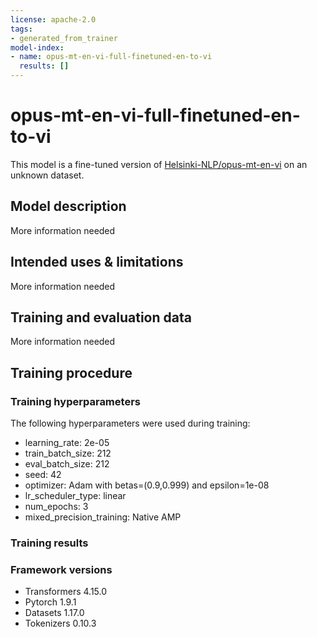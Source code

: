```yaml
---
license: apache-2.0
tags:
- generated_from_trainer
model-index:
- name: opus-mt-en-vi-full-finetuned-en-to-vi
  results: []
---
```


<!-- This model card has been generated automatically according to the information the Trainer had access to. You
should probably proofread and complete it, then remove this comment. -->

# opus-mt-en-vi-full-finetuned-en-to-vi

This model is a fine-tuned version of [Helsinki-NLP/opus-mt-en-vi](https://huggingface.co/Helsinki-NLP/opus-mt-en-vi) on an unknown dataset.

## Model description

More information needed

## Intended uses & limitations

More information needed

## Training and evaluation data

More information needed

## Training procedure

### Training hyperparameters

The following hyperparameters were used during training:
- learning_rate: 2e-05
- train_batch_size: 212
- eval_batch_size: 212
- seed: 42
- optimizer: Adam with betas=(0.9,0.999) and epsilon=1e-08
- lr_scheduler_type: linear
- num_epochs: 3
- mixed_precision_training: Native AMP

### Training results



### Framework versions

- Transformers 4.15.0
- Pytorch 1.9.1
- Datasets 1.17.0
- Tokenizers 0.10.3
